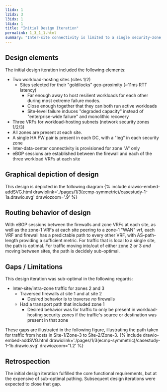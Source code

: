 ```yaml
---
l1idx: 1
l2idx: 3
l3idx: 1
l4idx: 1
title: "Initial Design Iteration"
permalink: 1_3_1_1.html
summary: "Inter-site connectivity is limited to a single security-zone, which becomes a de-facto transit-zone."
---
```


## Design elements

The initial design iteration included the following elements:
- Two workload-hosting sites (sites 1/2)
  - Sites selected for their "goldilocks" geo-proximity (~11ms RTT latency)
    - Far enough away to host resilient workloads for each other during most extreme failure modes.  
    - Close enough together that they can both run active workloads 
    - Site-level failure induces "degraded capacity" instead of "enterprise-wide failure" and monolithic recovery
- Three VRFs for workload-hosting subnets (network security zones 1/2/3)
- All zones are present at each site.
- A single HA FW pair is present in each DC, with a "leg" in each security zone
- Inter-data-center connectivity is provisioned for zone "A" only
- eBGP sessions are established between the firewall and each of the three workload VRFs at each site

## Graphical depiction of design
This design is depicted in the following diagram
{% include drawio-embed-addSVG.html drawiolink='./pages/1/3(ecmp-symmetric)/casestudy-1-1a.drawio.svg' drawiozoom='.9' %}

## Routing behavior of design

With eBGP sessions between the firewalls and zone VRFs at each site, as well as the zone-1 VRFs at each site peering to a zone-1 "WAN" vrf, each VRF and firewall has a predictable path to every other VRF, with AS-path-length providing a sufficient metric.  For traffic that is local to a single site, the path is optimal.   For traffic moving into/out of either zone 2 or 3 *and* moving between sites, the path is decidely sub-optimal.

## Gaps / Limitations

This design iteration was sub-optimal in the following regards:
- Inter-site/intra-zone traffic for zones 2 and 3
  - Traversed firewalls at site 1 and at site 2
    - Desired behavior is to traverse *no* firewalls
  - Had a transport path that included zone 1
    - Desired behavior was for traffic to only be present in workload-hosting security zones if the traffic's source or destination was present in that zone

These gaps are illustrated in the following figure, illustrating the path taken for traffic from hosts in Site-1/Zone-3 to Site-2/Zone-3.
{% include drawio-embed-addSVG.html drawiolink='./pages/1/3(ecmp-symmetric)/casestudy-1-1b.drawio.svg' drawiozoom='1.2' %}

## Retrospection

The initial design iteration fulfilled the core functional requirements, but at the expensive of sub-optimal pathing.  Subsequent design iterations were expected to close that gap.